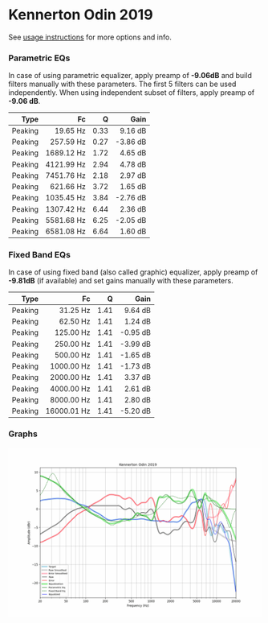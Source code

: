 # Kennerton Odin 2019
See [usage instructions](https://github.com/jaakkopasanen/AutoEq#usage) for more options and info.

### Parametric EQs
In case of using parametric equalizer, apply preamp of **-9.06dB** and build filters manually
with these parameters. The first 5 filters can be used independently.
When using independent subset of filters, apply preamp of **-9.06 dB**.

| Type    | Fc         |    Q | Gain     |
|--------:|-----------:|-----:|---------:|
| Peaking | 19.65 Hz   | 0.33 | 9.16 dB  |
| Peaking | 257.59 Hz  | 0.27 | -3.86 dB |
| Peaking | 1689.12 Hz | 1.72 | 4.65 dB  |
| Peaking | 4121.99 Hz | 2.94 | 4.78 dB  |
| Peaking | 7451.76 Hz | 2.18 | 2.97 dB  |
| Peaking | 621.66 Hz  | 3.72 | 1.65 dB  |
| Peaking | 1035.45 Hz | 3.84 | -2.76 dB |
| Peaking | 1307.42 Hz | 6.44 | 2.36 dB  |
| Peaking | 5581.68 Hz | 6.25 | -2.05 dB |
| Peaking | 6581.08 Hz | 6.64 | 1.60 dB  |

### Fixed Band EQs
In case of using fixed band (also called graphic) equalizer, apply preamp of **-9.81dB**
(if available) and set gains manually with these parameters.

| Type    | Fc          |    Q | Gain     |
|--------:|------------:|-----:|---------:|
| Peaking | 31.25 Hz    | 1.41 | 9.64 dB  |
| Peaking | 62.50 Hz    | 1.41 | 1.24 dB  |
| Peaking | 125.00 Hz   | 1.41 | -0.95 dB |
| Peaking | 250.00 Hz   | 1.41 | -3.99 dB |
| Peaking | 500.00 Hz   | 1.41 | -1.65 dB |
| Peaking | 1000.00 Hz  | 1.41 | -1.73 dB |
| Peaking | 2000.00 Hz  | 1.41 | 3.37 dB  |
| Peaking | 4000.00 Hz  | 1.41 | 2.61 dB  |
| Peaking | 8000.00 Hz  | 1.41 | 2.80 dB  |
| Peaking | 16000.01 Hz | 1.41 | -5.20 dB |

### Graphs
![](./Kennerton%20Odin%202019.png)